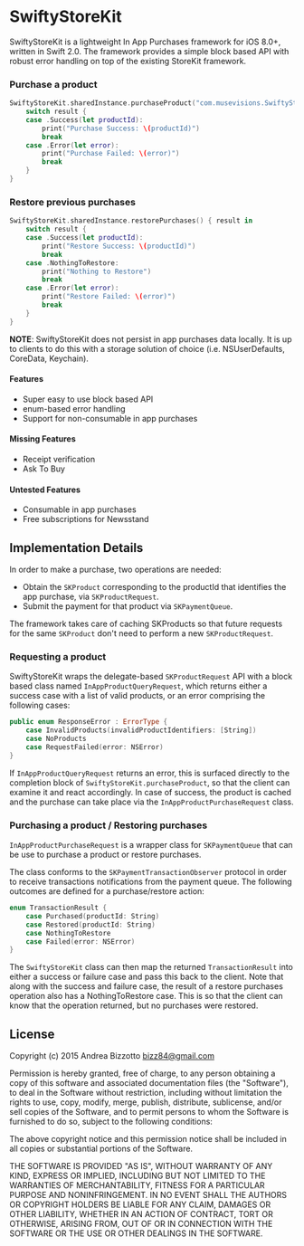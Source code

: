 # SwiftyStoreKit
SwiftyStoreKit is a lightweight In App Purchases framework for iOS 8.0+, written in Swift 2.0.
The framework provides a simple block based API with robust error handling on top of the existing StoreKit framework.

### Purchase a product

```swift
SwiftyStoreKit.sharedInstance.purchaseProduct("com.musevisions.SwiftyStoreKit.Purchase1") { result in
    switch result {
    case .Success(let productId):
        print("Purchase Success: \(productId)")
        break
    case .Error(let error):
        print("Purchase Failed: \(error)")
        break
    }
}
```

### Restore previous purchases

```swift
SwiftyStoreKit.sharedInstance.restorePurchases() { result in
    switch result {
    case .Success(let productId):
        print("Restore Success: \(productId)")
        break
    case .NothingToRestore:
        print("Nothing to Restore")
        break
    case .Error(let error):
        print("Restore Failed: \(error)")
        break
    }
}
```

**NOTE**: SwiftyStoreKit does not persist in app purchases data locally. It is up to clients to do this with a storage solution of choice (i.e. NSUserDefaults, CoreData, Keychain).

#### Features
- Super easy to use block based API
- enum-based error handling
- Support for non-consumable in app purchases

#### Missing Features
- Receipt verification
- Ask To Buy

#### Untested Features
- Consumable in app purchases
- Free subscriptions for Newsstand

## Implementation Details
In order to make a purchase, two operations are needed:
- Obtain the ```SKProduct``` corresponding to the productId that identifies the app purchase, via ```SKProductRequest```.
- Submit the payment for that product via ```SKPaymentQueue```.

The framework takes care of caching SKProducts so that future requests for the same ```SKProduct``` don't need to perform a new ```SKProductRequest```.

### Requesting a product
SwiftyStoreKit wraps the delegate-based ```SKProductRequest``` API with a block based class named ```InAppProductQueryRequest```, which returns either a success case with a list of valid products, or an error comprising the following cases:

```swift
public enum ResponseError : ErrorType {
    case InvalidProducts(invalidProductIdentifiers: [String])
    case NoProducts
    case RequestFailed(error: NSError)
}
```

If ```InAppProductQueryRequest``` returns an error, this is surfaced directly to the completion block of ```SwiftyStoreKit.purchaseProduct```, so that the client can examine it and react accordingly.
In case of success, the product is cached and the purchase can take place via the ```InAppProductPurchaseRequest``` class.

### Purchasing a product / Restoring purchases
```InAppProductPurchaseRequest``` is a wrapper class for ```SKPaymentQueue``` that can be use to purchase a product or restore purchases.

The class conforms to the ```SKPaymentTransactionObserver``` protocol in order to receive transactions notifications from the payment queue. The following outcomes are defined for a purchase/restore action:

```swift
enum TransactionResult {
    case Purchased(productId: String)
    case Restored(productId: String)
    case NothingToRestore
    case Failed(error: NSError)
}
```

The ```SwiftyStoreKit``` class can then map the returned ```TransactionResult``` into either a success or failure case and pass this back to the client.
Note that along with the success and failure case, the result of a restore purchases operation also has a NothingToRestore case. This is so that the client can know that the operation returned, but no purchases were restored.

## License

Copyright (c) 2015 Andrea Bizzotto bizz84@gmail.com

Permission is hereby granted, free of charge, to any person obtaining a copy of this software and associated documentation files (the "Software"), to deal in the Software without restriction, including without limitation the rights to use, copy, modify, merge, publish, distribute, sublicense, and/or sell copies of the Software, and to permit persons to whom the Software is furnished to do so, subject to the following conditions:

The above copyright notice and this permission notice shall be included in all copies or substantial portions of the Software.

THE SOFTWARE IS PROVIDED "AS IS", WITHOUT WARRANTY OF ANY KIND, EXPRESS OR IMPLIED, INCLUDING BUT NOT LIMITED TO THE WARRANTIES OF MERCHANTABILITY, FITNESS FOR A PARTICULAR PURPOSE AND NONINFRINGEMENT. IN NO EVENT SHALL THE AUTHORS OR COPYRIGHT HOLDERS BE LIABLE FOR ANY CLAIM, DAMAGES OR OTHER LIABILITY, WHETHER IN AN ACTION OF CONTRACT, TORT OR OTHERWISE, ARISING FROM, OUT OF OR IN CONNECTION WITH THE SOFTWARE OR THE USE OR OTHER DEALINGS IN THE SOFTWARE.






